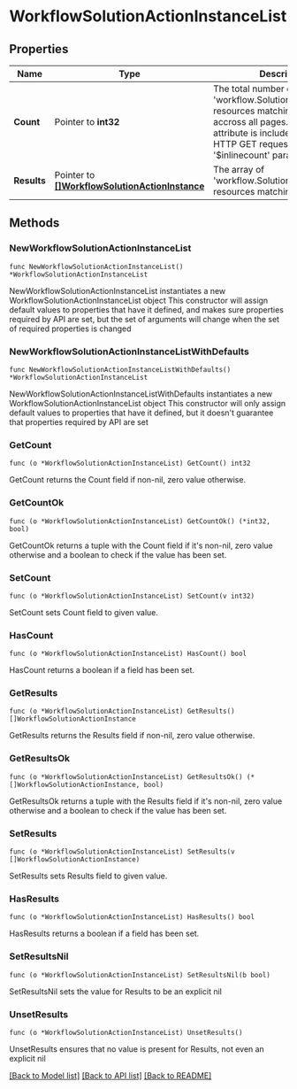 # WorkflowSolutionActionInstanceList

## Properties

Name | Type | Description | Notes
------------ | ------------- | ------------- | -------------
**Count** | Pointer to **int32** | The total number of &#39;workflow.SolutionActionInstance&#39; resources matching the request, accross all pages. The &#39;Count&#39; attribute is included when the HTTP GET request includes the &#39;$inlinecount&#39; parameter. | [optional] 
**Results** | Pointer to [**[]WorkflowSolutionActionInstance**](WorkflowSolutionActionInstance.md) | The array of &#39;workflow.SolutionActionInstance&#39; resources matching the request. | [optional] 

## Methods

### NewWorkflowSolutionActionInstanceList

`func NewWorkflowSolutionActionInstanceList() *WorkflowSolutionActionInstanceList`

NewWorkflowSolutionActionInstanceList instantiates a new WorkflowSolutionActionInstanceList object
This constructor will assign default values to properties that have it defined,
and makes sure properties required by API are set, but the set of arguments
will change when the set of required properties is changed

### NewWorkflowSolutionActionInstanceListWithDefaults

`func NewWorkflowSolutionActionInstanceListWithDefaults() *WorkflowSolutionActionInstanceList`

NewWorkflowSolutionActionInstanceListWithDefaults instantiates a new WorkflowSolutionActionInstanceList object
This constructor will only assign default values to properties that have it defined,
but it doesn't guarantee that properties required by API are set

### GetCount

`func (o *WorkflowSolutionActionInstanceList) GetCount() int32`

GetCount returns the Count field if non-nil, zero value otherwise.

### GetCountOk

`func (o *WorkflowSolutionActionInstanceList) GetCountOk() (*int32, bool)`

GetCountOk returns a tuple with the Count field if it's non-nil, zero value otherwise
and a boolean to check if the value has been set.

### SetCount

`func (o *WorkflowSolutionActionInstanceList) SetCount(v int32)`

SetCount sets Count field to given value.

### HasCount

`func (o *WorkflowSolutionActionInstanceList) HasCount() bool`

HasCount returns a boolean if a field has been set.

### GetResults

`func (o *WorkflowSolutionActionInstanceList) GetResults() []WorkflowSolutionActionInstance`

GetResults returns the Results field if non-nil, zero value otherwise.

### GetResultsOk

`func (o *WorkflowSolutionActionInstanceList) GetResultsOk() (*[]WorkflowSolutionActionInstance, bool)`

GetResultsOk returns a tuple with the Results field if it's non-nil, zero value otherwise
and a boolean to check if the value has been set.

### SetResults

`func (o *WorkflowSolutionActionInstanceList) SetResults(v []WorkflowSolutionActionInstance)`

SetResults sets Results field to given value.

### HasResults

`func (o *WorkflowSolutionActionInstanceList) HasResults() bool`

HasResults returns a boolean if a field has been set.

### SetResultsNil

`func (o *WorkflowSolutionActionInstanceList) SetResultsNil(b bool)`

 SetResultsNil sets the value for Results to be an explicit nil

### UnsetResults
`func (o *WorkflowSolutionActionInstanceList) UnsetResults()`

UnsetResults ensures that no value is present for Results, not even an explicit nil

[[Back to Model list]](../README.md#documentation-for-models) [[Back to API list]](../README.md#documentation-for-api-endpoints) [[Back to README]](../README.md)


